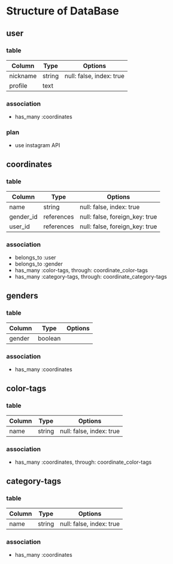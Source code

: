 # Structure of DataBase

## user
### table
|Column|Type|Options|
|------|----|-------|
|nickname|string|null: false, index: true|
|profile|text||

### association
- has_many :coordinates
### plan
- use instagram API

## coordinates
### table
|Column|Type|Options|
|------|----|-------|
|name|string|null: false, index: true|
|gender_id|references|null: false, foreign_key: true|
|user_id|references|null: false, foreign_key: true|

### association
- belongs_to :user
- belongs_to :gender
- has_many :color-tags, through: coordinate_color-tags
- has_many :category-tags, through: coordinate_category-tags

## genders
### table
|Column|Type|Options|
|------|----|-------|
|gender|boolean||

### association
- has_many :coordinates

## color-tags
### table
|Column|Type|Options|
|------|----|-------|
|name|string|null: false, index: true|

### association
- has_many :coordinates, through: coordinate_color-tags

## category-tags
### table
|Column|Type|Options|
|------|----|-------|
|name|string|null: false, index: true|

### association
- has_many :coordinates
